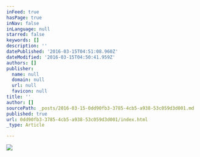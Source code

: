 ```yaml
---
inFeed: true
hasPage: true
inNav: false
inLanguage: null
starred: false
keywords: []
description: ''
datePublished: '2016-03-15T04:51:08.960Z'
dateModified: '2016-03-15T04:50:41.959Z'
authors: []
publisher:
  name: null
  domain: null
  url: null
  favicon: null
title: ''
author: []
sourcePath: _posts/2016-03-15-0dd90fb3-3785-4cb5-a938-53c059d3d001.md
published: true
url: 0dd90fb3-3785-4cb5-a938-53c059d3d001/index.html
_type: Article

---
```

![](https://the-grid-user-content.s3-us-west-2.amazonaws.com/a5a06726-e089-4924-a9b4-a8647a98e95a.jpg)